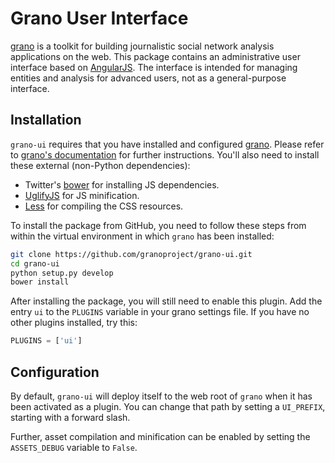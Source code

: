 # Grano User Interface

[grano](http://grano.cc/) is a toolkit for building journalistic social network analysis applications on the web. This package contains an administrative user interface based on [AngularJS](http://angularjs.org/). The interface is intended for managing entities 
and analysis for advanced users, not as a general-purpose interface. 


## Installation

``grano-ui`` requires that you have installed and configured [grano](http://grano.cc/). Please refer to [grano's documentation](http://docs.grano.cc/) for further instructions. You'll also need to install these external (non-Python dependencies):

* Twitter's [bower](https://github.com/bower/bower) for installing JS dependencies.
* [UglifyJS](https://github.com/mishoo/UglifyJS/) for JS minification.
* [Less](http://lesscss.org/) for compiling the CSS resources.

To install the package from GitHub, you need to follow these steps from within the virtual environment in which ``grano`` has been installed:


```bash
git clone https://github.com/granoproject/grano-ui.git
cd grano-ui
python setup.py develop
bower install
```


After installing the package, you will still need to enable this plugin. Add the entry ``ui`` to the ``PLUGINS`` variable in your grano settings file. If you have no other plugins installed, try this:

```python
PLUGINS = ['ui']
```


## Configuration

By default, ``grano-ui`` will deploy itself to the web root of ``grano`` when it has been activated as a plugin. You can change that path by setting a ``UI_PREFIX``, starting with a forward slash. 

Further, asset compilation and minification can be enabled by setting the ``ASSETS_DEBUG`` variable to ``False``.
